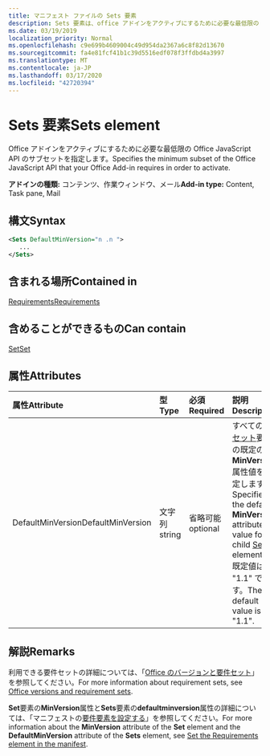 ```yaml
---
title: マニフェスト ファイルの Sets 要素
description: Sets 要素は、office アドインをアクティブにするために必要な最低限の Office JavaScript API のセットを指定します。
ms.date: 03/19/2019
localization_priority: Normal
ms.openlocfilehash: c9e699b4609004c49d954da2367a6c8f82d13670
ms.sourcegitcommit: fa4e81fcf41b1c39d5516edf078f3ffdbd4a3997
ms.translationtype: MT
ms.contentlocale: ja-JP
ms.lasthandoff: 03/17/2020
ms.locfileid: "42720394"
---
```

# <a name="sets-element"></a><span data-ttu-id="53373-103">Sets 要素</span><span class="sxs-lookup"><span data-stu-id="53373-103">Sets element</span></span>

<span data-ttu-id="53373-104">Office アドインをアクティブにするために必要な最低限の Office JavaScript API のサブセットを指定します。</span><span class="sxs-lookup"><span data-stu-id="53373-104">Specifies the minimum subset of the Office JavaScript API that your Office Add-in requires in order to activate.</span></span>

<span data-ttu-id="53373-105">**アドインの種類:** コンテンツ、作業ウィンドウ、メール</span><span class="sxs-lookup"><span data-stu-id="53373-105">**Add-in type:** Content, Task pane, Mail</span></span>

## <a name="syntax"></a><span data-ttu-id="53373-106">構文</span><span class="sxs-lookup"><span data-stu-id="53373-106">Syntax</span></span>

```XML
<Sets DefaultMinVersion="n .n ">
   ...
</Sets>
```

## <a name="contained-in"></a><span data-ttu-id="53373-107">含まれる場所</span><span class="sxs-lookup"><span data-stu-id="53373-107">Contained in</span></span>

[<span data-ttu-id="53373-108">Requirements</span><span class="sxs-lookup"><span data-stu-id="53373-108">Requirements</span></span>](requirements.md)

## <a name="can-contain"></a><span data-ttu-id="53373-109">含めることができるもの</span><span class="sxs-lookup"><span data-stu-id="53373-109">Can contain</span></span>

[<span data-ttu-id="53373-110">Set</span><span class="sxs-lookup"><span data-stu-id="53373-110">Set</span></span>](set.md)

## <a name="attributes"></a><span data-ttu-id="53373-111">属性</span><span class="sxs-lookup"><span data-stu-id="53373-111">Attributes</span></span>

|<span data-ttu-id="53373-112">**属性**</span><span class="sxs-lookup"><span data-stu-id="53373-112">**Attribute**</span></span>|<span data-ttu-id="53373-113">**型**</span><span class="sxs-lookup"><span data-stu-id="53373-113">**Type**</span></span>|<span data-ttu-id="53373-114">**必須**</span><span class="sxs-lookup"><span data-stu-id="53373-114">**Required**</span></span>|<span data-ttu-id="53373-115">**説明**</span><span class="sxs-lookup"><span data-stu-id="53373-115">**Description**</span></span>|
|:-----|:-----|:-----|:-----|
|<span data-ttu-id="53373-116">DefaultMinVersion</span><span class="sxs-lookup"><span data-stu-id="53373-116">DefaultMinVersion</span></span>|<span data-ttu-id="53373-117">文字列</span><span class="sxs-lookup"><span data-stu-id="53373-117">string</span></span>|<span data-ttu-id="53373-118">省略可能</span><span class="sxs-lookup"><span data-stu-id="53373-118">optional</span></span>|<span data-ttu-id="53373-119">すべての子[セット](set.md)要素の既定の**MinVersion**属性値を指定します。</span><span class="sxs-lookup"><span data-stu-id="53373-119">Specifies the default **MinVersion** attribute value for all child [Set](set.md) elements.</span></span> <span data-ttu-id="53373-120">既定値は "1.1" です。</span><span class="sxs-lookup"><span data-stu-id="53373-120">The default value is "1.1".</span></span>|

## <a name="remarks"></a><span data-ttu-id="53373-121">解説</span><span class="sxs-lookup"><span data-stu-id="53373-121">Remarks</span></span>

<span data-ttu-id="53373-122">利用できる要件セットの詳細については、「[Office のバージョンと要件セット](../../develop/office-versions-and-requirement-sets.md)」を参照してください。</span><span class="sxs-lookup"><span data-stu-id="53373-122">For more information about requirement sets, see [Office versions and requirement sets](../../develop/office-versions-and-requirement-sets.md).</span></span>

<span data-ttu-id="53373-123">**Set**要素の**MinVersion**属性と**Sets**要素の**defaultminversion**属性の詳細については、「マニフェストの[要件要素を設定する](../../develop/specify-office-hosts-and-api-requirements.md#set-the-requirements-element-in-the-manifest)」を参照してください。</span><span class="sxs-lookup"><span data-stu-id="53373-123">For more information about the **MinVersion** attribute of the **Set** element and the **DefaultMinVersion** attribute of the **Sets** element, see [Set the Requirements element in the manifest](../../develop/specify-office-hosts-and-api-requirements.md#set-the-requirements-element-in-the-manifest).</span></span>

